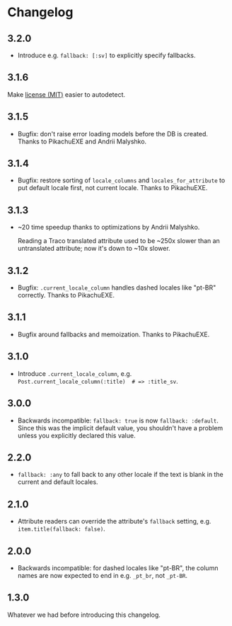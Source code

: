 # Changelog

## 3.2.0

* Introduce e.g. `fallback: [:sv]` to explicitly specify fallbacks.

## 3.1.6

Make [license (MIT)](LICENSE.txt) easier to autodetect.

## 3.1.5

* Bugfix: don't raise error loading models before the DB is created. Thanks to PikachuEXE and Andrii Malyshko.

## 3.1.4

* Bugfix: restore sorting of `locale_columns` and `locales_for_attribute` to put default locale first, not current locale. Thanks to PikachuEXE.

## 3.1.3

 * ~20 time speedup thanks to optimizations by Andrii Malyshko.

   Reading a Traco translated attribute used to be ~250x slower than an untranslated attribute; now it's down to ~10x slower.

## 3.1.2

* Bugfix: `.current_locale_column` handles dashed locales like "pt-BR" correctly. Thanks to PikachuEXE.

## 3.1.1

* Bugfix around fallbacks and memoization. Thanks to PikachuEXE.

## 3.1.0

* Introduce `.current_locale_column`, e.g. `Post.current_locale_column(:title)  # => :title_sv`.

## 3.0.0

* Backwards incompatible: `fallback: true` is now `fallback: :default`. Since this was the implicit default value, you shouldn't have a problem unless you explicitly declared this value.

## 2.2.0

* `fallback: :any` to fall back to any other locale if the text is blank in the current and default locales.

## 2.1.0

* Attribute readers can override the attribute's `fallback` setting, e.g. `item.title(fallback: false)`.

## 2.0.0

* Backwards incompatible: for dashed locales like "pt-BR", the column names are now expected to end in e.g. `_pt_br`, not `_pt-BR`.

## 1.3.0

Whatever we had before introducing this changelog.
